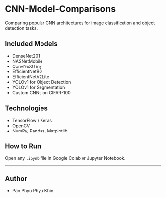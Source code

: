# CNN-Model-Comparisons
Comparing popular CNN architectures for image classification and object detection tasks.

## Included Models
- DenseNet201
- NASNetMobile
- ConvNeXtTiny
- EfficientNetB0
- EfficientNetV2Lite
- YOLOv1 for Object Detection
- YOLOv1 for Segmentation
- Custom CNNs on CIFAR-100

## Technologies
- TensorFlow / Keras
- OpenCV
- NumPy, Pandas, Matplotlib

## How to Run
Open any `.ipynb` file in Google Colab or Jupyter Notebook.

---

## Author
- Pan Phyu Phyu Khin
